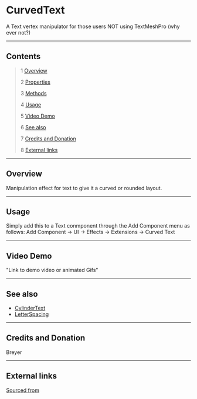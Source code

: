 # CurvedText

A Text vertex manipulator for those users NOT using TextMeshPro (why ever not?) 

<!--![](Images/ Game Image.jpg)-->

---------

## Contents

> 1 [Overview](#overview)
>
> 2 [Properties](#properties)
>
> 3 [Methods](#methods)
>
> 4 [Usage](#usage)
>
> 5 [Video Demo](#video-demo)
>
> 6 [See also](#see-also)
>
> 7 [Credits and Donation](#credits-and-donation)
>
> 8 [External links](#external-links)

---------

## Overview

Manipulation effect for text to give it a curved or rounded layout.

---------

## Usage

Simply add this to a Text conmponent through the Add Component menu as follows:
Add Component -> UI -> Effects -> Extensions -> Curved Text

---------

## Video Demo

"Link to demo video or animated Gifs"

---------

## See also

- [CylinderText](/Controls/CylinderText.md)
- [LetterSpacing](/Controls/LetterSpacing.md)

---------

## Credits and Donation

Breyer

---------

## External links

[Sourced from](http://forum.unity3d.com/threads/scripts-useful-4-6-scripts-collection.264161/#post-1777407)
